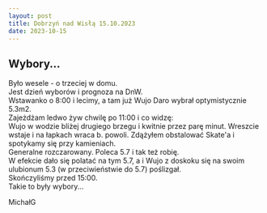 ```yaml
---
layout: post
title: Dobrzyń nad Wisłą 15.10.2023
date: 2023-10-15
---
```


## Wybory...  

Było wesele - o trzeciej w domu.  
Jest dzień wyborów i prognoza na DnW.  
Wstawanko o 8:00 i lecimy, a tam już Wujo Daro wybrał optymistycznie 5.3m2.  
Zajeżdżam ledwo żyw chwilę po 11:00 i co widzę:  
Wujo w wodzie bliżej drugiego brzegu i kwitnie przez parę minut. Wreszcie wstaje i na łapkach wraca b. powoli.
Zdążyłem obstalować Skate'a i spotykamy się przy kamieniach.  
Generalne rozczarowany. Poleca 5.7 i tak też robię.  
W efekcie dało się polatać na tym 5.7, a i Wujo z doskoku się na swoim ulubionum 5.3 (w przeciwieństwie do 5.7) poślizgał.  
Skończyliśmy przed 15:00.  
Takie to były wybory...  

MichałG  
